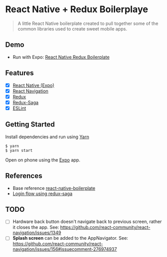 # React Native + Redux Boilerplaye

> A little React Native boilerplate created to pull together some of the common libraries used to create sweet mobile apps. 

## Demo

- Run with Expo: [React Native Redux Boilerplate](https://expo.io/@bkdev/react-native-boilerplate)

## Features

- [x] [React Native (Expo)](https://docs.expo.io/versions/v21.0.0/index.html)
- [x] [React Navigation](https://reactnavigation.org/)
- [x] [Redux](https://redux.js.org)
- [x] [Redux-Saga](https://redux-saga.js.org/)
- [x] [ESLint](https://github.com/eslint/eslint)

## Getting Started

Install dependencies and run using [Yarn](https://yarnpkg.com/en/)
```
$ yarn
$ yarn start
```
Open on phone using the [Expo](https://expo.io/) app.

## References

 - Base reference [react-native-boilerplate](https://github.com/ipeedy/react-native-boilerplate)
 - [Login flow using redux-saga](https://github.com/mxstbr/login-flow)

## TODO

 - [ ] Hardware back button doesn't navigate back to previous screen, rather it closes the app. See:  https://github.com/react-community/react-navigation/issues/1349
 - [ ] __Splash screen__ can be added to the AppNavigator. See: https://github.com/react-community/react-navigation/issues/156#issuecomment-276974937
